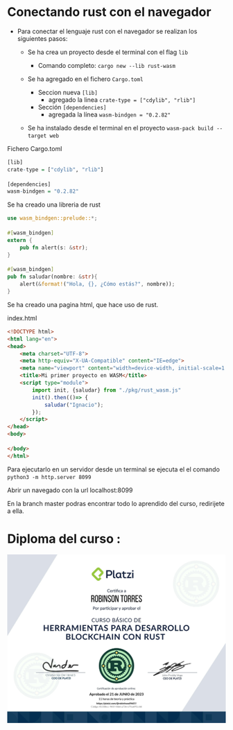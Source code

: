 # Conectando rust con el navegador

- Para conectar el lenguaje rust con el navegador se realizan los siguientes pasos:
  - Se ha crea un proyecto desde el terminal con el flag `lib`
    - Comando completo: `cargo new --lib rust-wasm`

  - Se ha agregado en el fichero `Cargo.toml`
    - Seccion nueva `[lib]`
      - agregado la linea `crate-type = ["cdylib", "rlib"]`
    - Sección `[dependencies]`
      - agregada la línea `wasm-bindgen = "0.2.82"`
  - Se ha instalado desde el terminal en el proyecto `wasm-pack build --target web`

Fichero Cargo.toml

```r
[lib]
crate-type = ["cdylib", "rlib"]

[dependencies]
wasm-bindgen = "0.2.82"
```

Se ha creado una libreria de rust

```rs
use wasm_bindgen::prelude::*;

#[wasm_bindgen]
extern {
    pub fn alert(s: &str);
}

#[wasm_bindgen]
pub fn saludar(nombre: &str){
    alert(&format!("Hola, {}, ¿Cómo estás?", nombre));
}
```

Se ha creado una pagina html, que hace uso de rust.

index.html

```html
<!DOCTYPE html>
<html lang="en">
<head>
    <meta charset="UTF-8">
    <meta http-equiv="X-UA-Compatible" content="IE=edge">
    <meta name="viewport" content="width=device-width, initial-scale=1.0">
    <title>Mi primer proyecto en WASM</title>
    <script type="module">
        import init, {saludar} from "./pkg/rust_wasm.js"
        init().then(()=> {
            saludar("Ignacio");
        });
    </script>
</head>
<body>
    
</body>
</html>
```

Para ejecutarlo en un servidor desde un terminal se ejecuta el el comando `python3 -m http.server 8099`

Abrir un navegado con la url localhost:8099

En la branch master podras encontrar todo lo aprendido del curso, redirijete a ella.

# Diploma del curso :
![](https://github.com/RobinTorres7/Rust-NearSC/blob/master/images/diploma-rust-blockchain.png)
